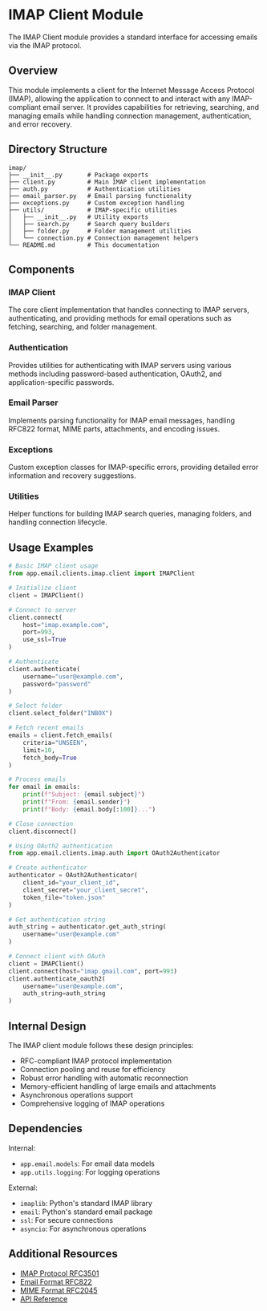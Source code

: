 # IMAP Client Module

The IMAP Client module provides a standard interface for accessing emails via the IMAP protocol.

## Overview

This module implements a client for the Internet Message Access Protocol (IMAP), allowing the application to connect to and interact with any IMAP-compliant email server. It provides capabilities for retrieving, searching, and managing emails while handling connection management, authentication, and error recovery.

## Directory Structure

```
imap/
├── __init__.py       # Package exports
├── client.py         # Main IMAP client implementation
├── auth.py           # Authentication utilities
├── email_parser.py   # Email parsing functionality
├── exceptions.py     # Custom exception handling
├── utils/            # IMAP-specific utilities
│   ├── __init__.py   # Utility exports
│   ├── search.py     # Search query builders
│   ├── folder.py     # Folder management utilities
│   └── connection.py # Connection management helpers
└── README.md         # This documentation
```

## Components

### IMAP Client
The core client implementation that handles connecting to IMAP servers, authenticating, and providing methods for email operations such as fetching, searching, and folder management.

### Authentication
Provides utilities for authenticating with IMAP servers using various methods including password-based authentication, OAuth2, and application-specific passwords.

### Email Parser
Implements parsing functionality for IMAP email messages, handling RFC822 format, MIME parts, attachments, and encoding issues.

### Exceptions
Custom exception classes for IMAP-specific errors, providing detailed error information and recovery suggestions.

### Utilities
Helper functions for building IMAP search queries, managing folders, and handling connection lifecycle.

## Usage Examples

```python
# Basic IMAP client usage
from app.email.clients.imap.client import IMAPClient

# Initialize client
client = IMAPClient()

# Connect to server
client.connect(
    host="imap.example.com",
    port=993,
    use_ssl=True
)

# Authenticate
client.authenticate(
    username="user@example.com",
    password="password"
)

# Select folder
client.select_folder("INBOX")

# Fetch recent emails
emails = client.fetch_emails(
    criteria="UNSEEN",
    limit=10,
    fetch_body=True
)

# Process emails
for email in emails:
    print(f"Subject: {email.subject}")
    print(f"From: {email.sender}")
    print(f"Body: {email.body[:100]}...")

# Close connection
client.disconnect()
```

```python
# Using OAuth2 authentication
from app.email.clients.imap.auth import OAuth2Authenticator

# Create authenticator
authenticator = OAuth2Authenticator(
    client_id="your_client_id",
    client_secret="your_client_secret",
    token_file="token.json"
)

# Get authentication string
auth_string = authenticator.get_auth_string(
    username="user@example.com"
)

# Connect client with OAuth
client = IMAPClient()
client.connect(host="imap.gmail.com", port=993)
client.authenticate_oauth2(
    username="user@example.com",
    auth_string=auth_string
)
```

## Internal Design

The IMAP client module follows these design principles:
- RFC-compliant IMAP protocol implementation
- Connection pooling and reuse for efficiency
- Robust error handling with automatic reconnection
- Memory-efficient handling of large emails and attachments
- Asynchronous operations support
- Comprehensive logging of IMAP operations

## Dependencies

Internal:
- `app.email.models`: For email data models
- `app.utils.logging`: For logging operations

External:
- `imaplib`: Python's standard IMAP library
- `email`: Python's standard email package
- `ssl`: For secure connections
- `asyncio`: For asynchronous operations

## Additional Resources

- [IMAP Protocol RFC3501](https://tools.ietf.org/html/rfc3501)
- [Email Format RFC822](https://tools.ietf.org/html/rfc822)
- [MIME Format RFC2045](https://tools.ietf.org/html/rfc2045)
- [API Reference](../../../../docs/sphinx/build/html/api.html) 